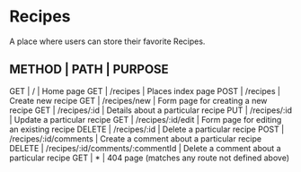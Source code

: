 # Recipes

A place where users can store their favorite Recipes.

METHOD  |   PATH                    |   PURPOSE
------------------------------------------------------------
GET     | /                         | Home page
GET     | /recipes                  | Places index page
POST    | /recipes                  | Create new recipe
GET     | /recipes/new              | Form page for creating a new recipe
GET     | /recipes/:id              | Details about a particular recipe
PUT     | /recipes/:id              | Update a particular recipe
GET     | /recipes/:id/edit         | Form page for editing an existing recipe
DELETE  | /recipes/:id              | Delete a particular recipe
POST    | /recipes/:id/comments     | Create a comment about a particular recipe
DELETE  | /recipes/:id/comments/:commentId  | Delete a comment about a particular recipe
GET     | *                         | 404 page (matches any route not defined above)